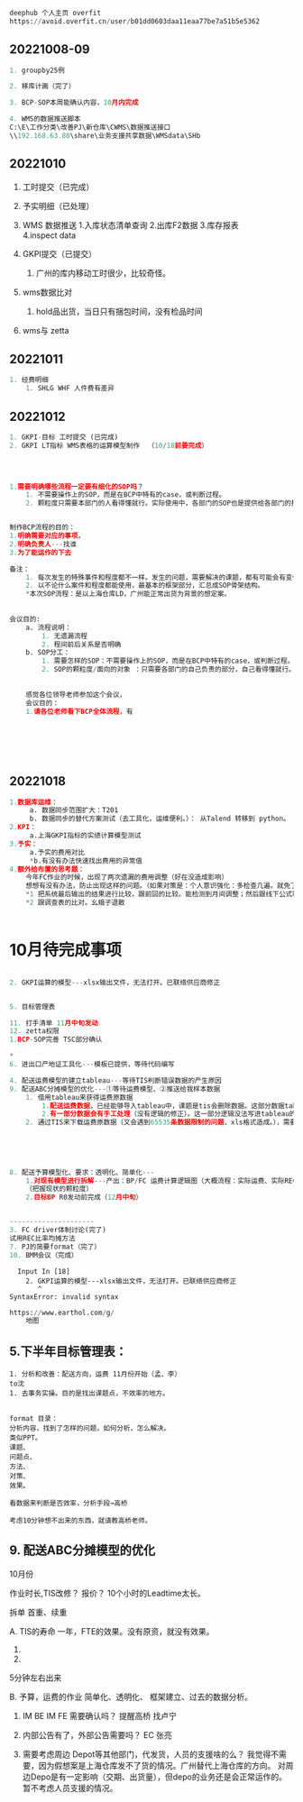 ```python
deephub 个人主页 overfit
https://avoid.overfit.cn/user/b01dd0603daa11eaa77be7a51b5e5362
```

## 20221008-09


```python
1. groupby25例

2. 移库计画（完了）

3. BCP-SOP本周能确认内容，10月内完成

4. WMS的数据推送脚本
C:\E\工作分类\改善PJ\新仓库\CWMS\数据推送接口
\\192.168.63.80\share\业务支援共享数据\WMSdata\SHb
```

## 20221010

1. 工时提交（已完成）

2. 予实明细（已处理）

3. WMS 数据推送 
    1.入库状态清单查询
    2.出库F2数据
    3.库存报表  
    4.inspect data


4. GKPI提交（已提交）
    1. 广州的库内移动工时很少，比较奇怪。
  
5. wms数据比对
    1. hold品出货，当日只有捆包时间，没有检品时间
    
6. wms与 zetta

## 20221011


```python
1. 经费明细
    1. SHLG WHF 人件费有差异

```

## 20221012


```python
1. GKPI-目标 工时提交 (已完成)
2. GKPI LT指标 WMS表格的运算模型制作  （10/18前要完成）


        
        
1.需要明确哪些流程一定要有细化的SOP吗？
    1. 不需要操作上的SOP，而是在BCP中特有的case，或判断过程。
    2. 颗粒度只需要本部门的人看得懂就行。实际使用中，各部门的SOP也是提供给各部门的担当去参考的。


制作BCP流程的目的：
1.明确需要对应的事项，
2.明确负责人---找谁
3.为了能运作的下去

备注：
    1. 每次发生的特殊事件和程度都不一样。发生的问题，需要解决的课题，都有可能会有变化。需要根据实际情况来对应，SOP流程并不能100%考虑到所有的状况。
    2. 以不论什么案件和程度都能使用，最基本的框架部分，汇总成SOP骨架结构。
    *本次SOP流程：是以上海仓库LD，广州能正常出货为背景的想定案。
    
    
会议目的:
    a. 流程说明：
        1. 无遗漏流程
        2. 程间前后关系是否明确
    b. SOP分工：
        1. 需要怎样的SOP：不需要操作上的SOP，而是在BCP中特有的case，或判断过程。
        2. SOP的颗粒度/面向的对象 ：只需要各部门的自己负责的部分，自己看得懂就行。实际使用中，SOP也是给各部门的担当去参考的。
    
    
    感觉各位领导老师参加这个会议，
    会议目的：
    1.请各位老师看下BCP全体流程，有
    
    
    
    
    
```

## 20221018


```python
1.数据库运维：
     a. 数据同步范围扩大：T201
     b. 数据同步的替代方案测试（去工具化，运维便利。）： 从Talend 转移到 python。
2.KPI：
     a.上海GKPI指标的实绩计算模型测试
3.予实：
     a.予实的费用对比
     *b.有没有办法快速找出费用的异常值
4.额外给布置的思考题： 
    今年FC作业的时候，出现了两次遗漏的费用调整（好在没造成影响）
    想想有没有办法，防止出现这样的问题。（如果对策是：个人意识强化：多检查几遍。就免了。。我想的是从作业的方法上）
    *1 把系统最后输出的结果进行比较，跟前回的比较。能检测到月间调整；然后跟线下公式联动表对比。 
    *2 跟调查表的比对。幺蛾子退散
    
```

# 10月待完成事项


```python

2. GKPI运算的模型---xlsx输出文件，无法打开。已联络供应商修正


5. 目标管理表

11. 打手清单 11月中旬发动
12. zetta权限
1.BCP-SOP完善 TSC部分确认

*
6. 进出口产地证工具化---模板已提供，等待代码编写

4. 配送运费模型的建立tableau---等待TIS判断错误数据的产生原因
9. 配送ABC分摊模型的优化---①等待运费模型、②推送给我样本数据
    1. 借用tableau来获得运费原数据
        1.配送运费数据，已经能够导入tableau中，课题是tis会删除数据。这部分数据tableau是无法对应的。（对策中）
        2.有一部分数据会有手工处理（没有逻辑的修正）。这一部分逻辑没法写进tableau的处理过程里。（对策中）
    2. 通过TIS来下载运费原数据（又会遇到65535条数据限制的问题，xls格式造成。），需要分几次下载。
        
    
    
    

8. 配送予算模型化、要求：透明化、简单化---
    1.对现有模型进行拆解---产出：BP/FC 运费计算逻辑图（大概流程：实际运费、实际REC→ 实际单价→予算单价→予算REC→予算运费；会做详细分解。
    （把握现状的颗粒度）
    2.目标BP R0发动前完成（12月中旬）


---------------------
3. FC driver体制讨论(完了)
试用REC比率均摊方法
7. PJ的简要format（完了）
10. BMM会议（完成）

```


      Input In [18]
        2. GKPI运算的模型---xlsx输出文件，无法打开。已联络供应商修正
           ^
    SyntaxError: invalid syntax
    



```python
https://www.earthol.com/g/
    地图
```

## 5.下半年目标管理表：
    1. 分析和改善：配送方向，运费 11月份开始（孟、李）
    to沈
    1. 去事务实操。目的是找出课题点，不效率的地方。
    
    
    format 目录：
    分析内容，找到了怎样的问题，如何分析，怎么解决。
    类似PPT。
    课题、
    问题点、
    方法、
    对策、
    效果。
    
    看数据来判断是否效率，分析手段→高桥
    
    考虑10分钟想不出来的东西，就请教高桥老师。

## 9. 配送ABC分摊模型的优化

10月份

作业时长,TIS改修？
报价？
10个小时的Leadtime太长。 

拆单 首重、续重

A. TIS的寿命 一年，FTE的效果。没有原资，就没有效果。

1. 
2. 


5分钟左右出来



B. 予算，运费的作业 简单化、透明化、
  框架建立、过去的数据分析。




1. IM BE IM FE 需要确认吗？
    提醒高桥 找卢宁
2. 内部公告有了，外部公告需要吗？ EC 张亮
    


3. 需要考虑周边 Depot等其他部门，代发货，人员的支援啥的么？
    我觉得不需要，因为假想案是上海仓库发不了货的情况。广州替代上海仓库的方向。
    对周边Depo是有一定影响（交期、出货量），但depo的业务还是会正常运作的。暂不考虑人员支援的情况。


```python

```
